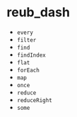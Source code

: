 # reub_dash
- `every`
- `filter`
- `find`
- `findIndex`
- `flat`
- `forEach`
- `map`
- `once`
- `reduce`
- `reduceRight`
- `some`

